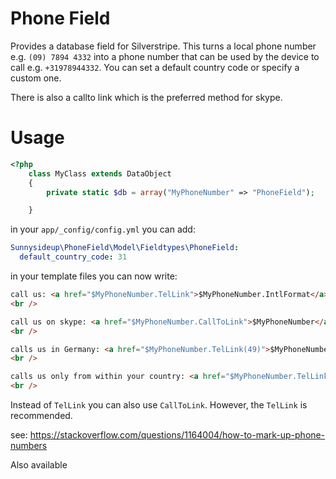 # Phone Field

Provides a database field for Silverstripe. This turns a local phone number
e.g. `(09) 7894 4332` into a phone number that can be used by the device to call
e.g. `+31978944332`.  You can set a default country code or specify a custom one.

There is also a callto link which is the preferred method for skype.

# Usage

```php
<?php
    class MyClass extends DataObject
    {
        private static $db = array("MyPhoneNumber" => "PhoneField");

    }
```

in your `app/_config/config.yml` you can add:

```yml
Sunnysideup\PhoneField\Model\Fieldtypes\PhoneField:
  default_country_code: 31
```

in your template files you can now write:

```html
call us: <a href="$MyPhoneNumber.TelLink">$MyPhoneNumber.IntlFormat</a>
<br />

call us on skype: <a href="$MyPhoneNumber.CallToLink">$MyPhoneNumber</a>
<br />

calls us in Germany: <a href="$MyPhoneNumber.TelLink(49)">$MyPhoneNumber</a>
<br />

calls us only from within your country: <a href="$MyPhoneNumber.TelLink(0)">$MyPhoneNumber</a>
<br />
```

Instead of `TelLink` you can also use `CallToLink`.  However, the `TelLink` is recommended.

see: https://stackoverflow.com/questions/1164004/how-to-mark-up-phone-numbers

Also available
